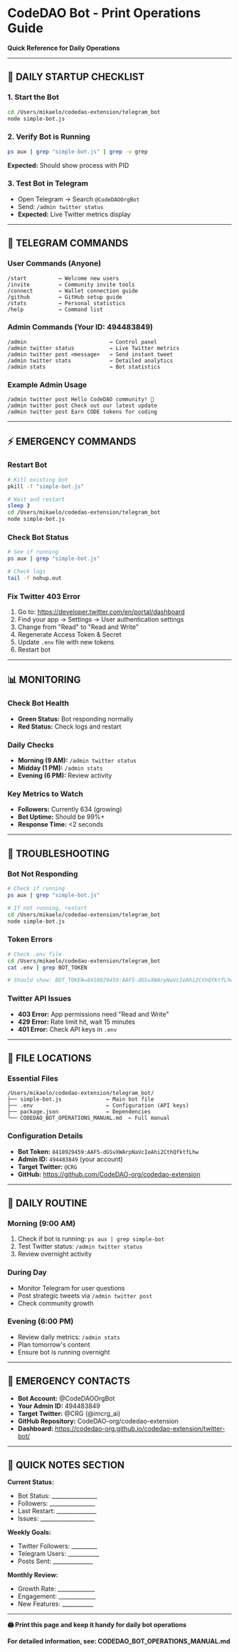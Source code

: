 # CodeDAO Bot - Print Operations Guide
**Quick Reference for Daily Operations**

---

## 🚀 **DAILY STARTUP CHECKLIST**

### 1. **Start the Bot**
```bash
cd /Users/mikaelo/codedao-extension/telegram_bot
node simple-bot.js
```

### 2. **Verify Bot is Running**
```bash
ps aux | grep "simple-bot.js" | grep -v grep
```
**Expected:** Should show process with PID

### 3. **Test Bot in Telegram**
- Open Telegram → Search `@CodeDAOOrgBot`
- Send: `/admin twitter status`
- **Expected:** Live Twitter metrics display

---

## 📱 **TELEGRAM COMMANDS**

### **User Commands (Anyone)**
```
/start          → Welcome new users
/invite         → Community invite tools
/connect        → Wallet connection guide  
/github         → GitHub setup guide
/stats          → Personal statistics
/help           → Command list
```

### **Admin Commands (Your ID: 494483849)**
```
/admin                          → Control panel
/admin twitter status           → Live Twitter metrics
/admin twitter post <message>   → Send instant tweet
/admin twitter stats            → Detailed analytics
/admin stats                    → Bot statistics
```

### **Example Admin Usage**
```
/admin twitter post Hello CodeDAO community! 🚀
/admin twitter post Check out our latest update
/admin twitter post Earn CODE tokens for coding
```

---

## ⚡ **EMERGENCY COMMANDS**

### **Restart Bot**
```bash
# Kill existing bot
pkill -f "simple-bot.js"

# Wait and restart
sleep 3
cd /Users/mikaelo/codedao-extension/telegram_bot
node simple-bot.js
```

### **Check Bot Status**
```bash
# See if running
ps aux | grep "simple-bot.js"

# Check logs
tail -f nohup.out
```

### **Fix Twitter 403 Error**
1. Go to: https://developer.twitter.com/en/portal/dashboard
2. Find your app → Settings → User authentication settings
3. Change from "Read" to "Read and Write"
4. Regenerate Access Token & Secret
5. Update `.env` file with new tokens
6. Restart bot

---

## 📊 **MONITORING**

### **Check Bot Health**
- **Green Status:** Bot responding normally
- **Red Status:** Check logs and restart

### **Daily Checks**
- **Morning (9 AM):** `/admin twitter status`
- **Midday (1 PM):** `/admin stats`
- **Evening (6 PM):** Review activity

### **Key Metrics to Watch**
- **Followers:** Currently 634 (growing)
- **Bot Uptime:** Should be 99%+
- **Response Time:** <2 seconds

---

## 🔧 **TROUBLESHOOTING**

### **Bot Not Responding**
```bash
# Check if running
ps aux | grep "simple-bot.js"

# If not running, restart
cd /Users/mikaelo/codedao-extension/telegram_bot
node simple-bot.js
```

### **Token Errors**
```bash
# Check .env file
cd /Users/mikaelo/codedao-extension/telegram_bot
cat .env | grep BOT_TOKEN

# Should show: BOT_TOKEN=8418929459:AAF5-dGSvXWArpNaVcIeAhi2CthQfktfLhw
```

### **Twitter API Issues**
- **403 Error:** App permissions need "Read and Write"
- **429 Error:** Rate limit hit, wait 15 minutes
- **401 Error:** Check API keys in `.env`

---

## 📁 **FILE LOCATIONS**

### **Essential Files**
```
/Users/mikaelo/codedao-extension/telegram_bot/
├── simple-bot.js              ← Main bot file
├── .env                       ← Configuration (API keys)
├── package.json               ← Dependencies
└── CODEDAO_BOT_OPERATIONS_MANUAL.md  ← Full manual
```

### **Configuration Details**
- **Bot Token:** `8418929459:AAF5-dGSvXWArpNaVcIeAhi2CthQfktfLhw`
- **Admin ID:** `494483849` (your account)
- **Target Twitter:** `@CRG`
- **GitHub:** https://github.com/CodeDAO-org/codedao-extension

---

## 🎯 **DAILY ROUTINE**

### **Morning (9:00 AM)**
1. Check if bot is running: `ps aux | grep simple-bot`
2. Test Twitter status: `/admin twitter status`
3. Review overnight activity

### **During Day**
- Monitor Telegram for user questions
- Post strategic tweets via `/admin twitter post`
- Check community growth

### **Evening (6:00 PM)**
- Review daily metrics: `/admin stats`
- Plan tomorrow's content
- Ensure bot is running overnight

---

## 🚨 **EMERGENCY CONTACTS**

- **Bot Account:** @CodeDAOOrgBot
- **Your Admin ID:** 494483849
- **Target Twitter:** @CRG (@imcrg_ai)
- **GitHub Repository:** CodeDAO-org/codedao-extension
- **Dashboard:** https://codedao-org.github.io/codedao-extension/twitter-bot/

---

## 📝 **QUICK NOTES SECTION**

**Current Status:**
- Bot Status: ________________
- Followers: ________________
- Last Restart: ______________
- Issues: ___________________

**Weekly Goals:**
- Twitter Followers: _________
- Telegram Users: ___________
- Posts Sent: ______________

**Monthly Review:**
- Growth Rate: _____________
- Engagement: _____________
- New Features: ___________

---

**🖨️ Print this page and keep it handy for daily bot operations**

**For detailed information, see: CODEDAO_BOT_OPERATIONS_MANUAL.md** 